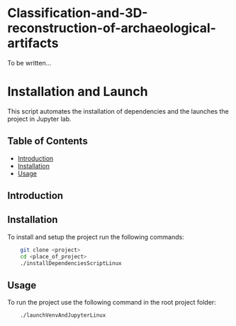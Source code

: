 # Classification-and-3D-reconstruction-of-archaeological-artifacts
To be written...


# Installation and Launch 
This script automates the installation of dependencies and the launches the project in Jupyter lab.

## Table of Contents 
- [Introduction](#introduction)
- [Installation](#installation)
- [Usage](#usage) 

## Introduction

## Installation

To install and setup the project run the following commands:
```bash 
	git clone <project>
	cd <place_of_project>
	./installDependenciesScriptLinux
```

## Usage 

To run the project use the following command in the root project folder:
```bash 
	./launchVenvAndJupyterLinux
```
